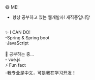 😄 ME!<br>
- 항상 공부하고 있는 웹개발자! 재직중입니당<br>
<br>
✨ I CAN DO!<br>
-Spring & Spring boot<br>
-JavaScript<br>
<br>
🌱 공부하는 중...<br>
- vue.js 
<br>
⚡ Fun fact <br>
-我专业是中文，可是我在学习开发！<br>
<br><br><br>


<!--
**dahye1013/dahye1013** is a ✨ _special_ ✨ repository because its `README.md` (this file) appears on your GitHub profile.

Here are some ideas to get you started:

- 🔭 I’m currently working on ...
- 🌱 I’m currently learning ...
- 👯 I’m looking to collaborate on ...
- 🤔 I’m looking for help with ...
- 💬 Ask me about ...
- 📫 How to reach me: ...
- 😄 Pronouns: ...
- ⚡ Fun fact: ...
-->
